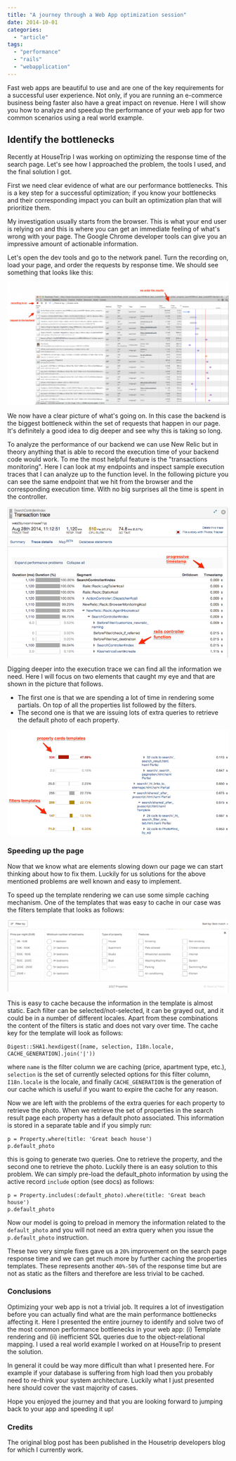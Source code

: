 ```yaml
---
title: "A journey through a Web App optimization session"
date: 2014-10-01
categories: 
  - "article"
tags: 
  - "performance"
  - "rails"
  - "webapplication"
---
```


Fast web apps are beautiful to use and are one of the key requirements for a successful user experience. Not only, if you are running an e-commerce business being faster also have a great impact on revenue. Here I will show you how to analyze and speedup the performance of your web app for two common scenarios using a real world example.

<!--more-->

## Identify the bottlenecks

Recently at HouseTrip I was working on optimizing the response time of the search page. Let's see how I approached the problem, the tools I used, and the final solution I got.

First we need clear evidence of what are our performance bottlenecks. This is a key step for a successful optimization; if you know your bottlenecks and their corresponding impact you can built an optimization plan that will prioritize them.

My investigation usually starts from the browser. This is what your end user is relying on and this is where you can get an immediate feeling of what's wrong with your page. The Google Chrome developer tools can give you an impressive amount of actionable information.

Let's open the dev tools and go to the network panel. Turn the recording on, load your page, and order the requests by response time. We should see something that looks like this:

![2014-09-10-search-page-performance-front-end](images/2014-09-10-search-page-performance-front-end-1024x565.png)

We now have a clear picture of what's going on. In this case the backend is the biggest bottleneck within the set of requests that happen in our page. It's definitely a good idea to dig deeper and see why this is taking so long.

To analyze the performance of our backend we can use New Relic but in theory anything that is able to record the execution time of your backend code would work. To me the most helpful feature is the "transactions monitoring". Here I can look at my endpoints and inspect sample execution traces that I can analyze up to the function level. In the following picture you can see the same endpoint that we hit from the browser and the corresponding execution time. With no big surprises all the time is spent in the controller.

![2014-09-10-search-page-performance-backend](images/2014-09-10-search-page-performance-backend.png)

Digging deeper into the execution trace we can find all the information we need. Here I will focus on two elements that caught my eye and that are shown in the picture that follows.

- The first one is that we are spending a lot of time in rendering some partials. On top of all the properties list followed by the filters.
- The second one is that we are issuing lots of extra queries to retrieve the default photo of each property.

![2014-09-10-search-page-performance-backend_details](images/2014-09-10-search-page-performance-backend_details.png)

### Speeding up the page

Now that we know what are elements slowing down our page we can start thinking about how to fix them. Luckily for us solutions for the above mentioned problems are well known and easy to implement.

To speed up the template rendering we can use some simple caching mechanism. One of the templates that was easy to cache in our case was the filters template that looks as follows:

![2014-09-10-search-page-performance-filters](images/2014-09-10-search-page-performance-filters-1024x333.png)

This is easy to cache because the information in the template is almost static. Each filter can be selected/not-selected, it can be grayed out, and it could be in a number of different locales. Apart from these combinations the content of the filters is static and does not vary over time. The cache key for the template will look as follows:

```
Digest::SHA1.hexdigest([name, selection, I18n.locale, CACHE_GENERATION].join('|'))
```

where `name` is the filter column we are caching (price, apartment type, etc.), `selection` is the set of currently selected options for this filter column, `I18n.locale` is the locale, and finally `CACHE_GENERATION` is the generation of our cache which is useful if you want to expire the cache for any reason.

Now we are left with the problems of the extra queries for each property to retrieve the photo. When we retrieve the set of properties in the search result page each property has a default photo associated. This information is stored in a separate table and if you simply run:

```
p = Property.where(title: 'Great beach house')
p.default_photo
```

this is going to generate two queries. One to retrieve the property, and the second one to retrieve the photo. Luckily there is an easy solution to this problem. We can simply pre-load the default\_photo information by using the active record `include` option (see docs) as follows:

```
p = Property.includes(:default_photo).where(title: 'Great beach house')
p.default_photo
```

Now our model is going to preload in memory the information related to the `default_photo` and you will not need an extra query when you issue the `p.default_photo` instruction.

These two very simple fixes gave us a `20%` improvement on the search page response time and we can get much more by further caching the properties templates. These represents another `40%-50%` of the response time but are not as static as the filters and therefore are less trivial to be cached.

### Conclusions

Optimizing your web app is not a trivial job. It requires a lot of investigation before you can actually find what are the main performance bottlenecks affecting it. Here I presented the entire journey to identify and solve two of the most common performance bottlenecks in your web app: (i) Template rendering and (ii) inefficient SQL queries due to the object-relational mapping. I used a real world example I worked on at HouseTrip to present the solution.

In general it could be way more difficult than what I presented here. For example if your database is suffering from high load then you probably need to re-think your system architecture. Luckily what I just presented here should cover the vast majority of cases.

Hope you enjoyed the journey and that you are looking forward to jumping back to your app and speeding it up!

### Credits

The original blog post has been published in the Housetrip developers blog for which I currently work.
